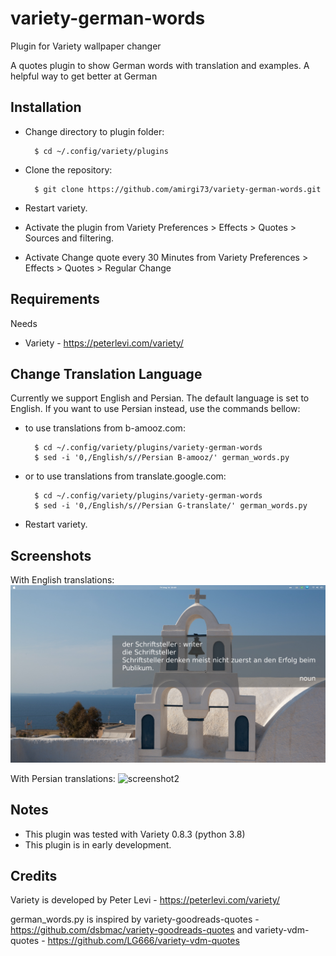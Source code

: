 # variety-german-words

Plugin for Variety wallpaper changer 

A quotes plugin to show German words with translation and examples. A helpful way to get better at German

## Installation

- Change directory to plugin folder:

        $ cd ~/.config/variety/plugins

- Clone the repository:

        $ git clone https://github.com/amirgi73/variety-german-words.git
- Restart variety.
- Activate the plugin from Variety Preferences > Effects > Quotes > Sources and filtering.
- Activate Change quote every 30 Minutes from Variety Preferences > Effects > Quotes > Regular Change
## Requirements

Needs
- Variety - https://peterlevi.com/variety/

## Change Translation Language
Currently we support English and Persian. The default language is set to English. If you want to use Persian instead, use the commands bellow:

- to use translations from b-amooz.com:

        $ cd ~/.config/variety/plugins/variety-german-words
        $ sed -i '0,/English/s//Persian B-amooz/' german_words.py
- or to use translations from translate.google.com:

        $ cd ~/.config/variety/plugins/variety-german-words
        $ sed -i '0,/English/s//Persian G-translate/' german_words.py  
 
- Restart variety.
## Screenshots
With English translations:
![screenshot1](screenshots/de_english.png?raw=true "With English translations")

With Persian translations:
![screenshot2](screenshots/de_persian.png?raw=true "With Persian translations")


## Notes

- This plugin was tested with Variety 0.8.3 (python 3.8)
- This plugin is in early development.

## Credits

Variety is developed by Peter Levi  - https://peterlevi.com/variety/

german_words.py is inspired by variety-goodreads-quotes  - https://github.com/dsbmac/variety-goodreads-quotes and variety-vdm-quotes  - https://github.com/LG666/variety-vdm-quotes

